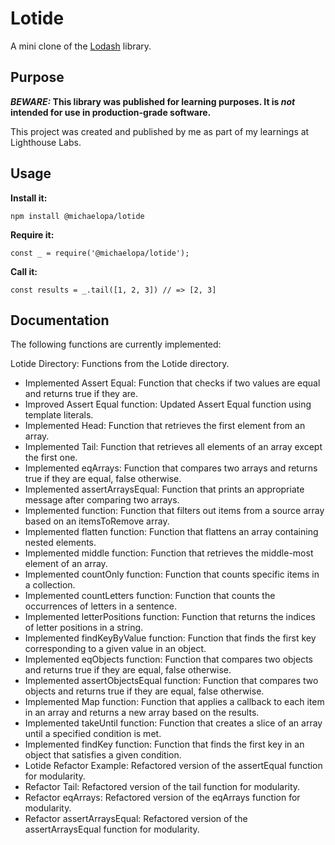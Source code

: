 # Lotide

A mini clone of the [Lodash](https://lodash.com) library.

## Purpose

**_BEWARE:_ This library was published for learning purposes. It is _not_ intended for use in production-grade software.**

This project was created and published by me as part of my learnings at Lighthouse Labs. 

## Usage

**Install it:**

`npm install @michaelopa/lotide`

**Require it:**

`const _ = require('@michaelopa/lotide');`

**Call it:**

`const results = _.tail([1, 2, 3]) // => [2, 3]`

## Documentation

The following functions are currently implemented:

Lotide Directory: Functions from the Lotide directory.
* Implemented Assert Equal: Function that checks if two values are equal and returns true if they are.
* Improved Assert Equal function: Updated Assert Equal function using template literals.
* Implemented Head: Function that retrieves the first element from an array.
* Implemented Tail: Function that retrieves all elements of an array except the first one.
* Implemented eqArrays: Function that compares two arrays and returns true if they are equal, false otherwise.
* Implemented assertArraysEqual: Function that prints an appropriate message after comparing two arrays.
* Implemented function: Function that filters out items from a source array based on an itemsToRemove array.
* Implemented flatten function: Function that flattens an array containing nested elements.
* Implemented middle function: Function that retrieves the middle-most element of an array.
* Implemented countOnly function: Function that counts specific items in a collection.
* Implemented countLetters function: Function that counts the occurrences of letters in a sentence.
* Implemented letterPositions function: Function that returns the indices of letter positions in a string.
* Implemented findKeyByValue function: Function that finds the first key corresponding to a given value in an object.
* Implemented eqObjects function: Function that compares two objects and returns true if they are equal, false otherwise.
* Implemented assertObjectsEqual function: Function that compares two objects and returns true if they are equal, false otherwise.
* Implemented Map function: Function that applies a callback to each item in an array and returns a new array based on the results.
* Implemented takeUntil function: Function that creates a slice of an array until a specified condition is met.
* Implemented findKey function: Function that finds the first key in an object that satisfies a given condition.
* Lotide Refactor Example: Refactored version of the assertEqual function for modularity.
* Refactor Tail: Refactored version of the tail function for modularity.
* Refactor eqArrays: Refactored version of the eqArrays function for modularity.
* Refactor assertArraysEqual: Refactored version of the assertArraysEqual function for modularity.
